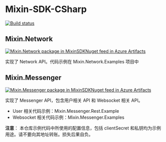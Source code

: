 # Mixin-SDK-CSharp

[![Build status](https://watfaq.visualstudio.com/Mixin%20SDK/_apis/build/status/Mixin%20SDK-CI)](https://watfaq.visualstudio.com/Mixin%20SDK/_build/latest?definitionId=6)

## Mixin.Network

[![Mixin.Network package in MixinSDKNuget feed in Azure Artifacts](https://watfaq.feeds.visualstudio.com/_apis/public/Packaging/Feeds/e6c2c176-7a86-4fcb-831e-f6594a9bf051/Packages/fc07fd57-2f97-4b73-ba4a-5acd340e4ec2/Badge)](https://watfaq.visualstudio.com/Mixin%20SDK/_packaging?_a=package&feed=e6c2c176-7a86-4fcb-831e-f6594a9bf051&package=fc07fd57-2f97-4b73-ba4a-5acd340e4ec2&preferRelease=true)

实现了 Network API。代码示例在 Mixin.Network.Examples 项目中

## Mixin.Messenger

[![Mixin.Messenger package in MixinSDKNuget feed in Azure Artifacts](https://watfaq.feeds.visualstudio.com/_apis/public/Packaging/Feeds/e6c2c176-7a86-4fcb-831e-f6594a9bf051/Packages/efdf4b26-c166-46c6-993b-1169fc99b5bf/Badge)](https://watfaq.visualstudio.com/Mixin%20SDK/_packaging?_a=package&feed=e6c2c176-7a86-4fcb-831e-f6594a9bf051&package=efdf4b26-c166-46c6-993b-1169fc99b5bf&preferRelease=true)

实现了 Messenger API，包含用户相关 API 和 Websocket 相关 API。

* User 相关代码示例：Mixin.Messenger.Rest.Example
* Websocket 相关代码示例：Mixin.Messenger.Examples

**注意**： 本仓库示例代码中所使用的配置信息，包括 clientSecret 和私钥均为示例用途。请不要向其地址转账。损失后果自负。
